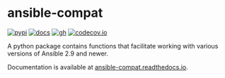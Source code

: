 # ansible-compat

[![pypi](https://img.shields.io/pypi/v/ansible-compat.svg)](https://pypi.org/project/ansible-compat/)
[![docs](https://readthedocs.org/projects/ansible-compat/badge/?version=latest)](https://ansible-compat.readthedocs.io/en/latest/)
[![gh](https://github.com/ansible-community/ansible-compat/actions/workflows/tox.yml/badge.svg)](https://github.com/ansible-community/ansible-compat/actions/workflows/tox.yml)
[![codecov.io](https://codecov.io/github/ansible-community/ansible-compat/coverage.svg?branch=main)](https://codecov.io/github/ansible-community/ansible-compat?branch=main)

A python package contains functions that facilitate working with various
versions of Ansible 2.9 and newer.

Documentation is available at [ansible-compat.readthedocs.io](https://ansible-compat.readthedocs.io/en/latest/).
